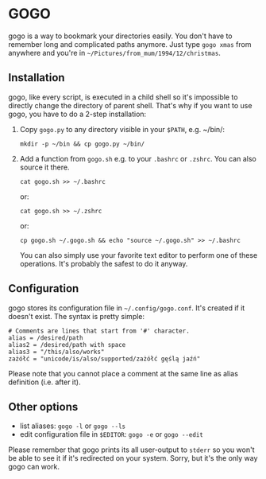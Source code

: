 GOGO
======

gogo is a way to bookmark your directories easily. You don't have to remember long and complicated
paths anymore. Just type `gogo xmas` from anywhere and you're in `~/Pictures/from_mum/1994/12/christmas`.

Installation
--------------
gogo, like every script, is executed in a child shell so it's impossible to directly change the
directory of parent shell. That's why if you want to use gogo, you have to do a 2-step installation:

1. Copy `gogo.py` to any directory visible in your `$PATH`, e.g. ~/bin/:
   ```
   mkdir -p ~/bin && cp gogo.py ~/bin/
   ```

2. Add a function from `gogo.sh` e.g. to your `.bashrc` or `.zshrc`. You can also source it
   there.
   ```
   cat gogo.sh >> ~/.bashrc
   ```
   or:
   ```
   cat gogo.sh >> ~/.zshrc
   ```
   or:
   ```
   cp gogo.sh ~/.gogo.sh && echo "source ~/.gogo.sh" >> ~/.bashrc
   ```

   You can also simply use your favorite text editor to perform one of these operations. It's
   probably the safest to do it anyway.

Configuration
---------------
gogo stores its configuration file in `~/.config/gogo.conf`. It's created if it doesn't exist.
The syntax is pretty simple:
```
# Comments are lines that start from '#' character.
alias = /desired/path
alias2 = /desired/path with space
alias3 = "/this/also/works"
zażółć = "unicode/is/also/supported/zażółć gęślą jaźń"
```

Please note that you cannot place a comment at the same line as alias definition (i.e. after it).

Other options
---------------
* list aliases: `gogo -l` or `gogo --ls`
* edit configuration file in `$EDITOR`: `gogo -e` or `gogo --edit`

Please remember that gogo prints its all user-output to `stderr` so you won't be able to see it if
it's redirected on your system. Sorry, but it's the only way gogo can work.
